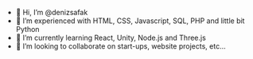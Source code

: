 - 👋 Hi, I’m @denizsafak
- 👀 I’m experienced with HTML, CSS, Javascript, SQL, PHP and little bit Python
- 🌱 I’m currently learning React, Unity, Node.js and Three.js
- 💞️ I’m looking to collaborate on start-ups, website projects, etc...

<!---
denizsafak/denizsafak is a ✨ special ✨ repository because its `README.md` (this file) appears on your GitHub profile.
You can click the Preview link to take a look at your changes.
--->
